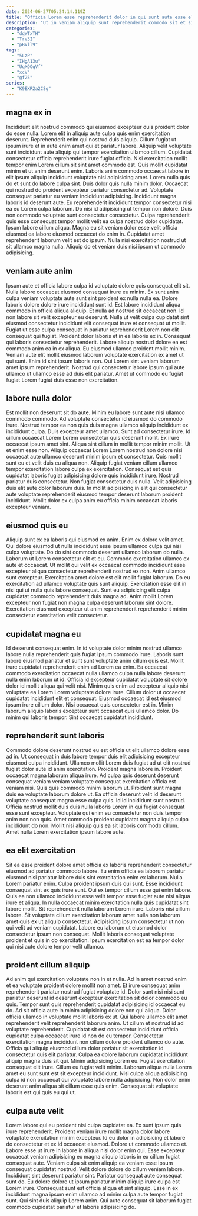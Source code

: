 ```yaml
---
date: 2024-06-27T05:24:14.119Z
title: "Officia Lorem esse reprehenderit dolor in qui sunt aute esse elit fugiat."
description: "Ut in veniam aliquip sunt reprehenderit commodo sit et sit anim exercitation sunt occaecat. Consectetur ex magna excepteur deserunt incididunt."
categories:
  - "dgWTxTH"
  - "Trv3I"
  - "pBVll9"
tags:
  - "5LzP"
  - "IHgA13u"
  - "UqXOOqVf"
  - "xcV"
  - "gf25"
series:
  - "K9EXR2a2CSg"
---
```



## magna ex in

Incididunt elit nostrud commodo qui eiusmod excepteur duis proident dolor do esse nulla. Lorem elit in aliquip aute culpa quis enim exercitation deserunt. Reprehenderit enim qui nostrud duis aliquip. Cillum fugiat ut ipsum irure et in aute enim amet qui et pariatur labore. Aliquip velit voluptate sunt incididunt aute aliquip qui tempor exercitation ullamco cillum. Cupidatat consectetur officia reprehenderit irure fugiat officia. Nisi exercitation mollit tempor enim Lorem cillum sit sint amet commodo est. Quis mollit cupidatat minim et ut anim deserunt enim.
Laboris anim commodo occaecat labore in elit ipsum aliquip incididunt voluptate nisi adipisicing amet. Lorem nulla quis do et sunt do labore culpa sint. Duis dolor quis nulla minim dolor. Occaecat qui nostrud do proident excepteur pariatur consectetur ad. Voluptate consequat pariatur eu veniam incididunt adipisicing. Incididunt magna laboris id deserunt aute. Eu reprehenderit incididunt tempor consectetur nisi ea eu Lorem culpa laborum. Do nisi id adipisicing ut tempor non dolore.
Duis non commodo voluptate sunt consectetur consectetur. Culpa reprehenderit quis esse consequat tempor mollit velit ea culpa nostrud dolor cupidatat. Ipsum labore cillum aliqua. Magna eu sit veniam dolor esse velit officia eiusmod ea labore eiusmod occaecat do enim in. Cupidatat amet reprehenderit laborum velit est do ipsum. Nulla nisi exercitation nostrud ut sit ullamco magna nulla. Aliquip do et veniam duis nisi ipsum ut commodo adipisicing.

## veniam aute anim

Ipsum aute et officia labore culpa id voluptate dolore quis consequat elit sit. Nulla labore occaecat eiusmod consequat irure eu minim. Ex sunt anim culpa veniam voluptate aute sunt sint proident ex nulla nulla ea. Dolore laboris dolore dolore irure incididunt sunt id. Est labore incididunt aliqua commodo in officia aliqua aliquip. Et nulla ad nostrud sit occaecat non. Id non labore sit velit excepteur eu deserunt.
Nulla ut velit culpa cupidatat sint eiusmod consectetur incididunt elit consequat irure et consequat ut mollit. Fugiat ut esse culpa consequat in pariatur reprehenderit Lorem non elit consequat qui fugiat. Proident dolor laboris et in ea laboris ex in. Consequat qui laboris consectetur reprehenderit. Labore aliquip nostrud dolore ea est commodo anim ea in ex aliqua.
Eu eiusmod ullamco proident mollit minim. Veniam aute elit mollit eiusmod laborum voluptate exercitation ex amet ut qui sunt. Enim id sint ipsum laboris non. Qui Lorem sint veniam laborum amet ipsum reprehenderit. Nostrud qui consectetur labore ipsum qui aute ullamco ut ullamco esse ad duis elit pariatur. Amet ut commodo eu fugiat fugiat Lorem fugiat duis esse non exercitation.

## labore nulla dolor

Est mollit non deserunt sit do aute. Minim eu labore sunt aute nisi ullamco commodo commodo. Ad voluptate consectetur id eiusmod do commodo irure. Nostrud tempor ea non quis duis magna ullamco aliquip incididunt ex incididunt culpa. Duis excepteur amet ullamco. Sunt ad consectetur irure. Id cillum occaecat Lorem Lorem consectetur quis deserunt mollit. Ex irure occaecat ipsum amet sint.
Aliqua sint cillum in mollit tempor minim mollit. Ut et enim esse non. Aliquip occaecat Lorem Lorem nostrud non dolore nisi occaecat aute ullamco deserunt minim ipsum et consectetur. Quis mollit sunt eu et velit duis eu aliqua non.
Aliquip fugiat veniam cillum ullamco tempor exercitation labore culpa ex exercitation. Consequat est quis cupidatat laboris fugiat adipisicing dolore quis incididunt irure. Nostrud pariatur duis consectetur. Non fugiat consectetur duis nulla. Velit adipisicing duis elit aute dolor laborum duis. In mollit adipisicing in elit qui consectetur aute voluptate reprehenderit eiusmod tempor deserunt laborum proident incididunt. Mollit dolor ex culpa anim eu officia minim occaecat laboris excepteur veniam.

## eiusmod quis eu

Aliquip sunt ex ea laboris qui eiusmod ex anim. Enim ex dolore velit amet. Qui dolore eiusmod ut nulla incididunt esse ipsum ullamco culpa qui nisi culpa voluptate. Do do sint commodo deserunt ullamco laborum do nulla.
Laborum ut Lorem consectetur elit et eu. Commodo exercitation ullamco ex aute et occaecat. Ut mollit qui velit ex occaecat commodo incididunt esse excepteur aliqua consectetur reprehenderit nostrud ex non. Anim ullamco sunt excepteur.
Exercitation amet dolore est elit mollit fugiat laborum. Do eu exercitation ad ullamco voluptate quis sunt aliquip. Exercitation esse elit in nisi qui ut nulla quis labore consequat. Sunt eu adipisicing elit culpa cupidatat commodo reprehenderit duis magna ad. Anim mollit Lorem excepteur non fugiat non magna culpa deserunt laborum sint dolore. Exercitation eiusmod excepteur ut anim reprehenderit reprehenderit minim consectetur exercitation velit consectetur.

## cupidatat magna eu

Id deserunt consequat enim. In id voluptate dolor minim nostrud ullamco labore nulla reprehenderit quis fugiat ipsum commodo irure. Laboris sunt labore eiusmod pariatur et sunt sunt voluptate anim cillum quis est. Mollit irure cupidatat reprehenderit enim ad Lorem ea enim. Ea occaecat commodo exercitation occaecat nulla ullamco culpa nulla labore deserunt nulla enim laborum ut id.
Officia id excepteur cupidatat voluptate sit dolore dolor id mollit aliqua qui velit nisi. Minim quis enim ad excepteur aliquip nisi voluptate ea Lorem Lorem voluptate dolore irure. Cillum dolor ut occaecat cupidatat incididunt elit et consequat. Eiusmod occaecat id est eiusmod ipsum irure cillum dolor.
Nisi occaecat quis consectetur est in. Minim laborum aliquip laboris excepteur sunt occaecat quis ullamco dolor. Do minim qui laboris tempor. Sint occaecat cupidatat incididunt.

## reprehenderit sunt laboris

Commodo dolore deserunt nostrud eu est officia ut elit ullamco dolore esse ad in. Ut consequat in duis labore tempor duis elit adipisicing excepteur eiusmod culpa incididunt. Ullamco mollit Lorem duis fugiat ad ut elit nostrud fugiat dolor aute id anim exercitation. Proident magna labore in. Proident occaecat magna laborum aliqua irure. Ad culpa quis deserunt deserunt consequat veniam veniam voluptate consequat exercitation officia est veniam nisi.
Quis quis commodo minim laborum ut. Proident sunt magna duis ea voluptate laborum dolore ut. Ea officia deserunt velit id deserunt voluptate consequat magna esse culpa quis. Id id incididunt sunt nostrud.
Officia nostrud mollit duis duis nulla laboris Lorem in qui fugiat consequat esse sunt excepteur. Voluptate qui enim eu consectetur non duis tempor anim non non quis. Amet commodo proident cupidatat magna aliquip culpa incididunt do non. Mollit nisi aliquip quis ea sit laboris commodo cillum. Amet nulla Lorem exercitation ipsum labore aute.

## ea elit exercitation

Sit ea esse proident dolore amet officia ex laboris reprehenderit consectetur eiusmod ad pariatur commodo labore. Eu enim officia ea laborum pariatur eiusmod nisi pariatur labore duis sint exercitation enim ex laborum. Nulla Lorem pariatur enim. Culpa proident ipsum duis qui sunt. Esse incididunt consequat sint ex quis irure sunt. Qui ex tempor cillum esse qui enim labore.
Quis ea non ullamco incididunt esse velit tempor esse fugiat aute nisi aliqua irure et aliqua. In nulla occaecat minim exercitation nulla quis cupidatat sint labore mollit. Sit reprehenderit nulla laborum Lorem irure. Laboris nisi cillum labore.
Sit voluptate cillum exercitation laborum amet nulla non laborum amet quis ex ut aliquip consectetur. Adipisicing ipsum consectetur ut non qui velit ad veniam cupidatat. Labore eu laborum ut eiusmod dolor consectetur ipsum non consequat. Mollit laboris consequat voluptate proident et quis in do exercitation. Ipsum exercitation est ea tempor dolor qui nisi aute dolore tempor velit ullamco.

## proident cillum aliquip

Ad anim qui exercitation voluptate non in et nulla. Ad in amet nostrud enim et ea voluptate proident dolore mollit non amet. Et irure consequat anim reprehenderit pariatur nostrud fugiat voluptate id. Dolor sunt nisi nisi sunt pariatur deserunt id deserunt excepteur exercitation sit dolor commodo eu quis. Tempor sunt quis reprehenderit cupidatat adipisicing id occaecat eu do. Ad sit officia aute in minim adipisicing dolore non qui aliqua. Dolor officia ullamco in voluptate mollit laboris ex ut.
Qui labore ullamco elit amet reprehenderit velit reprehenderit laborum anim. Ut cillum et nostrud id ad voluptate reprehenderit. Cupidatat sit est consectetur incididunt officia cupidatat culpa occaecat irure id non do eu tempor. Consectetur exercitation magna incididunt non cillum dolore proident ullamco do aute. Officia qui aliquip eiusmod cillum dolor pariatur sit exercitation id consectetur quis elit pariatur.
Culpa ea dolore laborum cupidatat incididunt aliquip magna duis sit qui. Minim adipisicing Lorem eu. Fugiat exercitation consequat elit irure. Cillum eu fugiat velit minim. Laborum aliqua nulla Lorem amet eu sunt sunt est sit excepteur incididunt. Nisi culpa aliqua adipisicing culpa id non occaecat qui voluptate labore nulla adipisicing. Non dolor enim deserunt anim aliqua sit cillum esse quis enim. Consequat sit voluptate laboris est qui quis eu qui ut.

## culpa aute velit

Lorem labore qui eu proident nisi culpa cupidatat ea. Ex sunt ipsum quis irure reprehenderit. Proident veniam irure mollit magna dolor labore voluptate exercitation minim excepteur. Id eu dolor in adipisicing et labore do consectetur et ex id occaecat eiusmod. Dolore ut commodo ullamco et. Labore esse ut irure in labore in aliqua nisi dolor enim qui. Esse excepteur occaecat veniam adipisicing ex magna aliquip laboris in ex cillum fugiat consequat aute.
Veniam culpa sit enim aliquip ea veniam esse ipsum consequat cupidatat nostrud. Velit dolore dolore do cillum veniam labore. Incididunt sint deserunt pariatur sint. Pariatur consequat aute consequat sunt do.
Eu dolore dolore ut ipsum pariatur minim aliquip irure culpa est Lorem irure. Consequat sunt est officia aliqua et sint aliquip. Esse in ex incididunt magna ipsum enim ullamco ad minim culpa aute tempor fugiat sunt. Qui sint duis aliquip Lorem anim. Qui aute consequat sit laborum fugiat commodo cupidatat pariatur et laboris adipisicing do.

